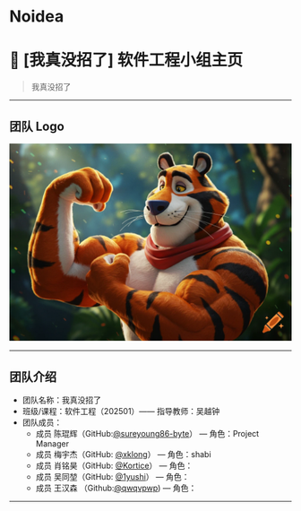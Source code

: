 # Noidea
# 🚀 [我真没招了] 软件工程小组主页

> 我真没招了

---

## 团队 Logo
![团队 Logo](assets/logo.png)

---

## 团队介绍
- 团队名称：我真没招了
- 班级/课程：软件工程（202501）—— 指导教师：吴越钟
- 团队成员：
  - 成员 陈琨辉（GitHub:[@sureyoung86-byte](https://github.com/sureyoung86-byte)） — 角色：Project Manager
  - 成员 梅宇杰（GitHub: [@xklong](https://github.com/xklong)） — 角色：shabi
  - 成员 肖铭昊（GitHub: [@Kortice](https://github.com/Kortice)） — 角色：
  - 成员 吴同堃（GitHub: [@1yushi](https://github.com/1yushi)） — 角色：
  - 成员 王汉森 （Github:[@qwqvpwp](https://github.com/qwqvpwp)) — 角色：

---
